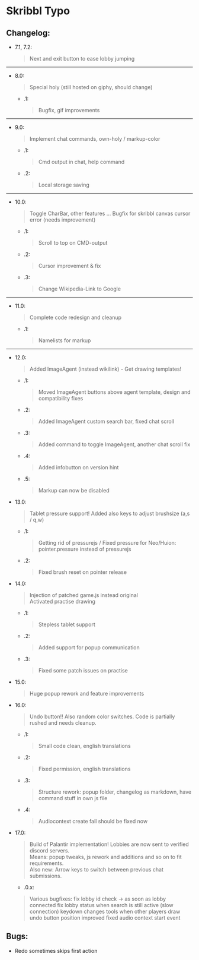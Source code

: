 

# Skribbl Typo 
   
## Changelog:


- 7.1, 7.2:  
   >Next and exit button to ease lobby jumping
---
- 8.0:
  >Special holy (still hosted on giphy, should change)
  - .1: 
    >Bugfix, gif improvements
---
- 9.0:  
    >Implement chat commands, own-holy / markup-color
    - .1:  
        >Cmd output in chat, help command 
    - .2: 
        >Local storage saving
---
- 10.0:  
    >Toggle CharBar, other features ... Bugfix for skribbl canvas cursor error (needs improvement)
    - .1: 
        >Scroll to top on CMD-output
    - .2: 
        >Cursor improvement & fix
    - .3: 
        >Change Wikipedia-Link to Google
---
- 11.0:
    >Complete code redesign and cleanup
    - .1:  
      >Namelists for markup
---
- 12.0:  
    >Added ImageAgent (instead wikilink) - Get drawing templates!
    - .1: 
        >Moved ImageAgent buttons above agent template, design and compatibility fixes
    - .2: 
        >Added ImageAgent custom search bar, fixed chat scroll
    - .3: 
        >Added command to toggle ImageAgent, another chat scroll fix
    - .4: 
        >Added infobutton on version hint
    - .5: 
        >Markup can now be disabled

- 13.0:  
    >Tablet pressure support! Added also keys to adjust brushsize (a,s / q,w)
    - .1: 
        >Getting rid of pressurejs / Fixed pressure for Neo/Huion: pointer.pressure instead of pressurejs
    - .2: 
        >Fixed brush reset on pointer release

- 14.0:  
    >Injection of patched game.js instead original  
    >Activated practise drawing  
    - .1:  
        >Stepless tablet support
    - .2: 
        >Added support for popup communication
    - .3: 
        >Fixed some patch issues on practise

- 15.0:
    >Huge popup rework and feature improvements

- 16.0:
    >Undo button!! Also random color switches. Code is partially rushed and needs cleanup.  
    - .1: 
        >Small code clean, english translations
    - .2: 
        >Fixed permission, english translations  
    - .3:
        >Structure rework: popup folder, changelog as markdown, have command stuff in own js file
    - .4:
        >Audiocontext create fail should be fixed now
        
- 17.0:
    >Build of Palantir implementation! Lobbies are now sent to verified discord servers.  
    >Means: popup tweaks, js rework and additions and so on to fit requirements.  
    >Also new: Arrow keys to switch between previous chat submissions.
    - .0.x: 
    > Various bugfixes:
    > fix lobby id check -> as soon as lobby connected
    > fix lobby status when search is still active (slow connection)
    > keydown changes tools when other players draw
    > undo button position improved
    > fixed audio context start event

## Bugs:
- Redo sometimes skips first action

